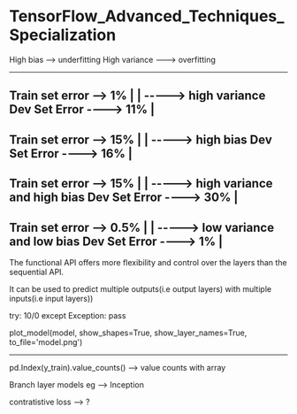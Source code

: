# TensorFlow_Advanced_Techniques_Specialization

High bias --> underfitting
High variance ---> overfitting

------------------------------------------------------
Train set error --> 1%  	|
							| 	-----> high variance
Dev Set Error ----> 11% 	|
------------------------------------------------------
Train set error --> 15%  	|
							| 	-----> high bias
Dev Set Error ----> 16% 	|
------------------------------------------------------
Train set error --> 15%  	|
							| 	-----> high variance and high bias
Dev Set Error ----> 30% 	|
------------------------------------------------------
Train set error --> 0.5%  	|
							| 	-----> low variance and low bias
Dev Set Error ----> 1% 	|
------------------------------------------------------



The functional API offers more flexibility and control over the layers than the sequential API. 

It can be used to predict multiple outputs(i.e output layers) with multiple inputs(i.e input layers))


try:
  10/0
except Exception:
  pass
  

plot_model(model, show_shapes=True, show_layer_names=True, to_file='model.png')

---------------------------
pd.Index(y_train).value_counts() --> value counts with array

Branch layer models eg --> Inception

contratistive loss --> ?
